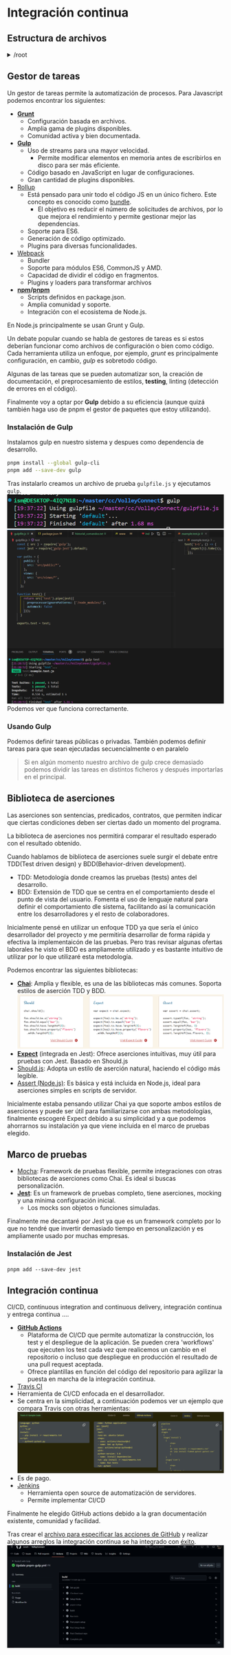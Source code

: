 # Integración continua

## Estructura de archivos
<details>
  <summary>/root </summary>

    │
    ├── /src                # Código fuente principal
    │   ├── /config         # Configuración (DB, entorno)
    │   ├── /controllers    # Controladores de la lógica de negocio
    │   ├── /models         # Modelos de datos
    │   ├── /public         # Archivos estáticos
    │   ├── /routes         # Rutas de Express
    │   ├── /services       # Lógica de microservicios
    │   ├── /views          # Plantillas, vistas
    │   └── app.js          # Archivo principal del servidor
    │
    
    │
    ├── /tests              # Pruebas unitarias y de integración
    │
    ├── /ci                 # Scripts y configuraciones para integración continua
    │
    ├── /docker             # Configuración Docker para despliegue
    │
    ├── /docs               # Documentación del proyecto y especificaciones
    │
    ├── .env                # Variables de entorno (excluidas del repositorio)
    ├── .gitignore          # Ignorar archivos innecesarios
    │   ├── /worflows
    │       ├── pnpm-gulp.yml # Archivo de GitHub Actions
    ├── docker-compose.yml  # Configuración para orquestar servicios
    ├── [README.md](http://readme.md/)           # Descripción del proyecto
    └── package.json        # Dependencias del proyecto
</details>

## Gestor de tareas
Un gestor de tareas permite la automatización de procesos.
Para Javascript podemos encontrar los siguientes:
- **[Grunt](https://gruntjs.com/)** 
  - Configuración basada en archivos.
  - Amplia gama de plugins disponibles.
  - Comunidad activa y bien documentada.
- **[Gulp](https://gulpjs.com/)**
  - Uso de streams para una mayor velocidad.
    - Permite modificar elementos en memoria antes de escribirlos en disco para ser más eficiente.
  - Código basado en JavaScript en lugar de configuraciones.
  - Gran cantidad de plugins disponibles.
- [Rollup](https://rollupjs.org/)
  - Está pensado para unir todo el código JS en un único fichero. Este concepto es conocido como [bundle](https://keepcoding.io/blog/que-es-un-javascript-bundle/).
    - El objetivo es reducir el número de solicitudes de archivos, por lo que mejora el rendimiento y permite gestionar mejor las dependencias.
  - Soporte para ES6.
  - Generación de código optimizado.
  - Plugins para diversas funcionalidades.
- [Webpack](https://webpack.js.org/)
  - Bundler
  - Soporte para módulos ES6, CommonJS y AMD.
  - Capacidad de dividir el código en fragmentos.
  - Plugins y loaders para transformar archivos
- **[npm](https://www.npmjs.com/)/[pnpm](https://pnpm.io/es/)**
  - Scripts definidos en package.json.
  - Amplia comunidad y soporte.
  - Integración con el ecosistema de Node.js.

En Node.js principalmente se usan Grunt y Gulp.

Un debate popular cuando se habla de gestores de tareas es si estos deberían funcionar como archivos de configuración o bien como código. Cada herramienta utiliza un enfoque, por ejemplo, *grunt* es principalmente configuración, en cambio, *gulp* es sobretodo código.

Algunas de las tareas que se pueden automatizar son, la creación de documentación, el preprocesamiento de estilos, **testing**, linting (detección de errores en el código).

Finalmente voy a optar por **Gulp** debido a su eficiencia (aunque quizá también haga uso de pnpm el gestor de paquetes que estoy utilizando). 

### Instalación de Gulp
Instalamos gulp en nuestro sistema y despues como dependencia de desarrollo.
```bash
pnpm install --global gulp-cli
pnpm add --save-dev gulp
```
Tras instalarlo creamos un archivo de prueba `gulpfile.js` y ejecutamos `gulp`.
![demostración](images/ejemplo_gulp.png)
![example_test](images/demostracion_test.png)
Podemos ver que funciona correctamente.

### Usando Gulp
Podemos definir tareas públicas o privadas. También podemos definir tareas para que sean ejecutadas secuencialmente o en paralelo
> Si en algún momento nuestro archivo de gulp crece demasiado podemos dividir las tareas en distintos ficheros y después importarlas en el principal. 
## Biblioteca de aserciones
Las aserciones son sentencias, predicados, contratos, que permiten indicar que ciertas condiciones deben ser ciertas dado un momento del programa.

La biblioteca de aserciones nos permitirá comparar el resultado esperado con el resultado obtenido.

Cuando hablamos de biblioteca de aserciones suele surgir el debate entre TDD(Test driven design) y BDD(Behavior-driven development).
- TDD: Metodología donde creamos las pruebas (tests) antes del desarrollo.
- BDD: Extensión de TDD que se centra en el comportamiento desde el punto de vista del usuario. Fomenta el uso de lenguaje natural para definir el comportamiento dle sistema, facilitando así la comunicación entre los desarrolladores y el resto de colaboradores.

Inicialmente pensé en utilizar un enfoque TDD ya que sería el único desarrollador del proyecto y me permitiría desarrollar de forma rápida y efectiva la implementaicón de las pruebas. Pero tras revisar algunas ofertas laborales he visto el BDD es ampliamente utilizado y es bastante intuitivo de utilizar por lo que utilizaré esta metodología.

Podemos encontrar las siguientes bibliotecas:
- **[Chai](https://www.chaijs.com/)**: Amplia y flexible, es una de las bibliotecas más comunes. Soporta estilos de aserción TDD y BDD.
  ![chai_example](images/estilos_asercion.png)
- **[Expect](https://github.com/Automattic/expect.js)** (integrada en Jest): Ofrece aserciones intuitivas, muy útil para pruebas con Jest. Basado en Should.js
- [Should.js](https://shouldjs.github.io/): Adopta un estilo de aserción natural, haciendo el código más legible.
- [Assert (Node.js)](https://nodejs.org/api/assert.html#assert): Es básica y está incluida en Node.js, ideal para aserciones simples en scripts de servidor.

Inicialmente estaba pensando utilizar Chai ya que soporte ambos estilos de aserciones y puede ser útil para familiarizarse con ambas metodologías, finalmente escogeré Expect debido a su simplicidad y a que podemos ahorrarnos su instalación ya que viene incluida en el marco de pruebas elegido.

## Marco de pruebas
- [Mocha](https://mochajs.org/): Framework de pruebas flexible, permite integraciones con otras bibliotecas de aserciones como Chai. Es ideal si buscas personalización.
- **[Jest](https://jestjs.io/)**: Es un framework de pruebas completo, tiene aserciones, mocking y una mínima configuración inicial.
  - Los mocks son objetos o funciones simuladas.

Finalmente me decantaré por Jest ya que es un framework completo por lo que no tendré que invertir demasiado tiempo en personalización y es ampliamente usado por muchas empresas.

### Instalación de Jest
`pnpm add --save-dev jest`

## Integración continua
CI/CD, continuous integration and continuous delivery, integración continua y entrega continua ....
- **[GitHub Actions](https://github.com/features/actions)**
  - Plataforma de CI/CD que permite automatizar la construcción, los test y el despliegue de la aplicación. Se pueden crera 'workflows' que ejecuten los test cada vez que realicemos un cambio en el repositorio o incluso que despliegue en producción el resultado de una pull request aceptada.
  - Ofrece plantillas en función del código del repositorio para agilizar la puesta en marcha de la integración continua.
- [Travis CI](https://www.travis-ci.com/product/) 
 - Herramienta de CI/CD enfocada en el desarrollador.
 - Se centra en la simplicidad, a continuación podemos ver un ejemplo que compara Travis con otras herramientas:
  ![Comparando_herramientasCI_CD](images/comparacion_CI_CD.png)
 - Es de pago.
- [Jenkins](https://www.jenkins.io/)
  - Herramienta open source de automatización de servidores.
  - Permite implementar CI/CD

Finalmente he elegido GitHub actions debido a la gran documentación existente, comunidad y facilidad.

Tras crear el [archivo para especificar las acciones de GitHub](../.github/workflows/pnpm-gulp.yml) y realizar algunos arreglos la integración continua se ha integrado con [éxito](hito1.md).
![demostracion_CI](images/demostracion_CI.png)
